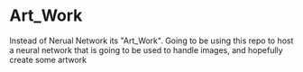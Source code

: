 # Art_Work
Instead of Nerual Network its "Art_Work". Going to be using this repo to host a neural network that is going to be used to handle images, and hopefully create some artwork
